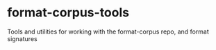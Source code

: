 format-corpus-tools
===================

Tools and utilities for working with the format-corpus repo, and format signatures
